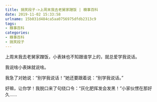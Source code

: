 ```yaml
---
title: 搞笑段子->上周末我去老舅家蹭饭 | 糗事百科
date: 2019-11-02 15:33:58
urlname: 15b031d484ca5aa0756975dfdb2313c9
tags: 
- 糗事百科
categories:
- 糗事百科
- 搞笑段子
---
```

上周末我去老舅家蹭饭，小表妹也不知跟谁学上的，就总爱学我说话。

我说啥小表妹就说啥。

我急了对她说：“别学我说话！”她还要跟着说：“别学我说话。”

好嘛，让你学！我脱口来了句绕口令：“灰化肥挥发会发黑！”小家伙愣在那好久……


